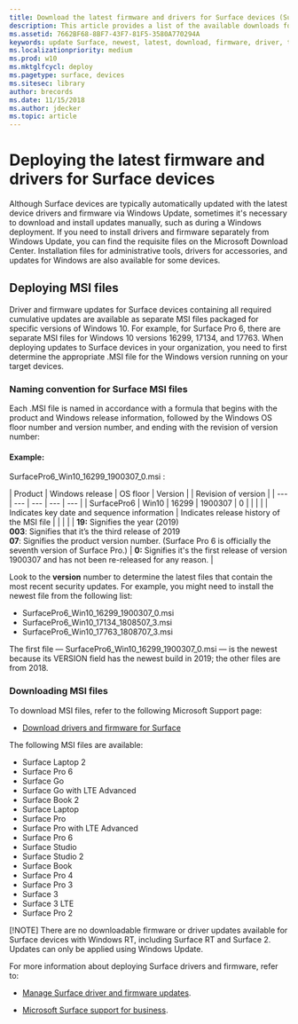 ```yaml
---
title: Download the latest firmware and drivers for Surface devices (Surface)
description: This article provides a list of the available downloads for Surface devices and links to download the drivers and firmware for your device.
ms.assetid: 7662BF68-8BF7-43F7-81F5-3580A770294A
keywords: update Surface, newest, latest, download, firmware, driver, tablet, hardware, device
ms.localizationpriority: medium
ms.prod: w10
ms.mktglfcycl: deploy
ms.pagetype: surface, devices
ms.sitesec: library
author: brecords
ms.date: 11/15/2018
ms.author: jdecker
ms.topic: article
---
```


# Deploying the latest firmware and drivers for Surface devices
Although Surface devices are typically automatically updated with the latest device drivers and firmware via Windows Update, sometimes it's necessary to download and install updates manually, such as during a Windows deployment. If you need to install drivers and firmware separately from Windows Update, you can find the requisite files on the Microsoft Download Center. Installation files for administrative tools, drivers for accessories, and updates for Windows are also available for some devices.

## Deploying MSI files
Driver and firmware updates for Surface devices containing all required cumulative updates are available as separate MSI files packaged for specific versions of Windows 10. For example, for Surface Pro 6, there are separate MSI files for Windows 10 versions 16299, 17134, and 17763.
When deploying updates to Surface devices in your organization, you need to first determine the appropriate .MSI file for the Windows version running on your target devices.

### Naming convention for Surface MSI files
Each .MSI file is named in accordance with a formula that begins with the product and Windows release  information, followed by the Windows OS floor number and version number, and ending with the revision of version number:

#### Example:
SurfacePro6_Win10_16299_1900307_0.msi :

| Product     | Windows release | OS floor | Version |                                                                                 | Revision of version |
| --- | --- | --- | --- | --- |
| SurfacePro6 | Win10  | 16299  | 1900307 | 0  |
|       |      |       | Indicates key date and sequence information  | Indicates release history of the MSI file   |
|      |        |     | **19:** Signifies the year (2019)<br>**003**: Signifies that it’s the third release of 2019<br>**07**: Signifies the product version number. (Surface Pro 6 is officially the seventh version of Surface Pro.) | **0:** Signifies it's the first release of version 1900307 and has not been re-released for any reason. |

Look to the **version** number to determine the latest files that contain the most recent security updates.  For example, you might need to install the newest file from the following list:


- SurfacePro6_Win10_16299_1900307_0.msi
- SurfacePro6_Win10_17134_1808507_3.msi
- SurfacePro6_Win10_17763_1808707_3.msi

The first file —  SurfacePro6_Win10_16299_1900307_0.msi  —  is the newest because its VERSION field has the newest build in 2019; the other files are from 2018.

### Downloading MSI files
To download MSI files, refer to the following Microsoft Support page:
 
- [Download drivers and firmware for Surface](https://support.microsoft.com/help/4023482/surface-download-drivers-and-firmware-for-surface)

 
The following MSI files are available:

- Surface Laptop 2
- Surface Pro 6
- Surface Go
- Surface Go with LTE Advanced
- Surface Book 2
- Surface Laptop
- Surface Pro
- Surface Pro with LTE Advanced
- Surface Pro 6
- Surface Studio
- Surface Studio 2
- Surface Book
- Surface Pro 4
- Surface Pro 3
- Surface 3
- Surface 3 LTE
- Surface Pro 2

[!NOTE]
There are no downloadable firmware or driver updates available for Surface devices with Windows RT, including Surface RT and Surface 2. Updates can only be applied using Windows Update.

For more information about deploying Surface drivers and firmware, refer to:

- [Manage Surface driver and firmware updates](https://docs.microsoft.com/surface/manage-surface-pro-3-firmware-updates).

- [Microsoft Surface support for business](https://www.microsoft.com/surface/support/business).



